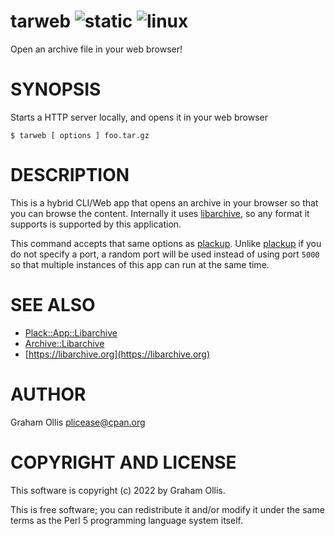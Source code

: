 # tarweb ![static](https://github.com/uperl/App-tarweb/workflows/static/badge.svg) ![linux](https://github.com/uperl/App-tarweb/workflows/linux/badge.svg)

Open an archive file in your web browser!

# SYNOPSIS

Starts a HTTP server locally, and opens it in your web browser

```
$ tarweb [ options ] foo.tar.gz
```

# DESCRIPTION

This is a hybrid CLI/Web app that opens an archive in your browser
so that you can browse the content.  Internally it uses
[libarchive](https://libarchive.org), so any format it supports is
supported by this application.

This command accepts that same options as [plackup](https://metacpan.org/pod/plackup).  Unlike
[plackup](https://metacpan.org/pod/plackup) if you do not specify a port, a random port will
be used instead of using port `5000` so that multiple instances
of this app can run at the same time.

# SEE ALSO

- [Plack::App::Libarchive](https://metacpan.org/pod/Plack::App::Libarchive)
- [Archive::Libarchive](https://metacpan.org/pod/Archive::Libarchive)
- [https://libarchive.org](https://libarchive.org)

# AUTHOR

Graham Ollis <plicease@cpan.org>

# COPYRIGHT AND LICENSE

This software is copyright (c) 2022 by Graham Ollis.

This is free software; you can redistribute it and/or modify it under
the same terms as the Perl 5 programming language system itself.
